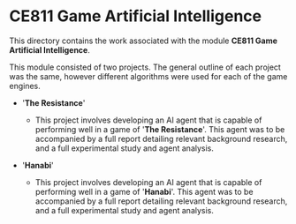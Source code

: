 # CE811 Game Artificial Intelligence

This directory contains the work associated with the module **CE811 Game Artificial Intelligence**.

This module consisted of two projects. The general outline of each project was the same, however different algorithms were used for each of the game engines.

- '**The Resistance**'

  - This project involves developing an AI agent that is capable of performing well in a game of '**The Resistance**'. This agent was to be accompanied by a full report detailing relevant background research, and a full experimental study and agent analysis.

- '**Hanabi**'

  - This project involves developing an AI agent that is capable of performing well in a game of '**Hanabi**'. This agent was to be accompanied by a full report detailing relevant background research, and a full experimental study and agent analysis.
  
